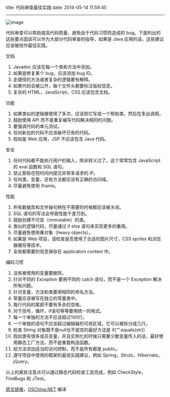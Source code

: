 title: 代码审查最佳实践
date: 2014-05-14 11:59:45

---
![image](/img/代码审查最佳实践/1.png)

代码审查可以帮助提高代码质量，避免由于代码习惯而造成的 bug。下面列出的这些要点因该可以作为大部分代码审查的指导，如果是 Java 应用的话，这些建议应该被视作最佳实践。

文档

1. Javadoc 应该在每一个类和方法中添加。
2. 如果是修复某个 bug，应该添加 bug ID。
3. 走捷径的方法或者复杂的逻辑要有解释。
4. 如果代码会被公开，每个文件头都要标注版权信息。
5. 复杂的 HTML，JavaScript，CSS 应该包含文档。

<!-- more -->

功能

1. 如果类似的逻辑被使用了多次，应该把它写成一个帮助类，然后在多出调用。
2. 鼓励使用 API 而不是重复编写代码解决相同的问题。
3. 要强调代码的单元测试。
4. 任何新加的代码不应该破坏已有的代码。
5. 假如是 Web 应用，JSP 不应该包含 Java 代码。

安全

1. 任何代码都不能执行用户的输入，除非转义过了。这个常常包含 JavaScript 的 eval 函数和 SQL 语句。
2. 禁止那些在短时间内提交非常多请求的 IP。
3. 任何类，变量，还有方法都应该有正确的访问域。
4. 尽量避免使用 iframe。

性能

1. 所有数据库和文件操句柄在不需要的时候都应该被关闭。
2. SQL 语句的写法会导致性能千差万别。
3. 鼓励创建不可变（immutable）的类。
4. 类似的逻辑代码，尽量通过 if else 语句来实现更多的重用。
5. 尽量避免使用重对象（heavy objects）。
6. 如果是 Web 项目，请检查是否使用了合适的图片尺寸，CSS sprites 和浏览器缓存等技术。
7. 全局都需要的信息保存在 application context 中。

编码习惯

1. 没有被使用的变量要删除。
2. 针对不同的 Exception 要用不同的 catch 语句，而不是一个 Exception 解决所有问题。
3. 针对变量，方法和类要用相同的命名方法。
4. 常量应该被写在独立的常量类中。
5. 每行代码的尾部不要有多余的空格。
6. 对于括号，循环，if语句等等要用统一的格式。
7. 每一个单独的方法不应该超过100行。
8. 一个单独的语句不应该超过编辑器的可视区域，它可以被拆分成几行。
9. 检查 String 对象既不是null也不是空的最好方法是 if(“”.equals(str))
10. 假如类有很多成员变量，并且实例化的时候只需要少数变量传入的话，最好使用静态工厂方法，而不是重载构造函数。
11. 给方法添加适当的访问控制，而不是所有都是 public。
12. 遵守项目中使用的框架的最佳实践建议，例如 Spring，Struts，Hibernate，jQuery。

以上的某些注意点可以通过静态代码检查工具完成，例如 CheckStyle，FindBugs 和 JTest。

 

[原文链接](http://javaexperience.com/code-review-checklist/)，[OSChina.NET](http://www.oschina.net/news/31722/code-review-best-practices) 编译